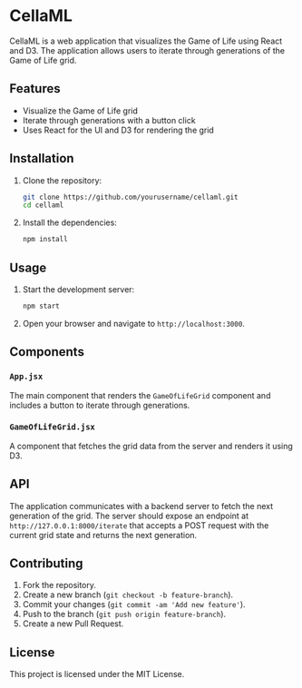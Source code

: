 # CellaML

CellaML is a web application that visualizes the Game of Life using React and D3. The application allows users to iterate through generations of the Game of Life grid.

## Features

- Visualize the Game of Life grid
- Iterate through generations with a button click
- Uses React for the UI and D3 for rendering the grid

## Installation

1. Clone the repository:
    ```sh
    git clone https://github.com/yourusername/cellaml.git
    cd cellaml
    ```

2. Install the dependencies:
    ```sh
    npm install
    ```

## Usage

1. Start the development server:
    ```sh
    npm start
    ```

2. Open your browser and navigate to `http://localhost:3000`.

## Components

### `App.jsx`

The main component that renders the `GameOfLifeGrid` component and includes a button to iterate through generations.

### `GameOfLifeGrid.jsx`

A component that fetches the grid data from the server and renders it using D3.

## API

The application communicates with a backend server to fetch the next generation of the grid. The server should expose an endpoint at `http://127.0.0.1:8000/iterate` that accepts a POST request with the current grid state and returns the next generation.

## Contributing

1. Fork the repository.
2. Create a new branch (`git checkout -b feature-branch`).
3. Commit your changes (`git commit -am 'Add new feature'`).
4. Push to the branch (`git push origin feature-branch`).
5. Create a new Pull Request.

## License

This project is licensed under the MIT License.